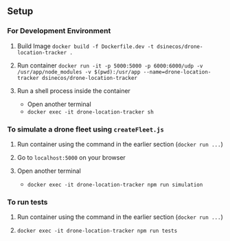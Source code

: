 ## Setup

### For Development Environment

1. Build Image
   `docker build -f Dockerfile.dev -t dsinecos/drone-location-tracker .`

2. Run container
   `docker run -it -p 5000:5000 -p 6000:6000/udp -v /usr/app/node_modules -v $(pwd):/usr/app --name=drone-location-tracker dsinecos/drone-location-tracker`

3. Run a shell process inside the container
   - Open another terminal
   - `docker exec -it drone-location-tracker sh`

### To simulate a drone fleet using `createFleet.js`

1. Run container using the command in the earlier section (`docker run ...`)

2. Go to `localhost:5000` on your browser

2. Open another terminal
   - `docker exec -it drone-location-tracker npm run simulation`

### To run tests

1. Run container using the command in the earlier section (`docker run ...`)

2. `docker exec -it drone-location-tracker npm run tests`
   